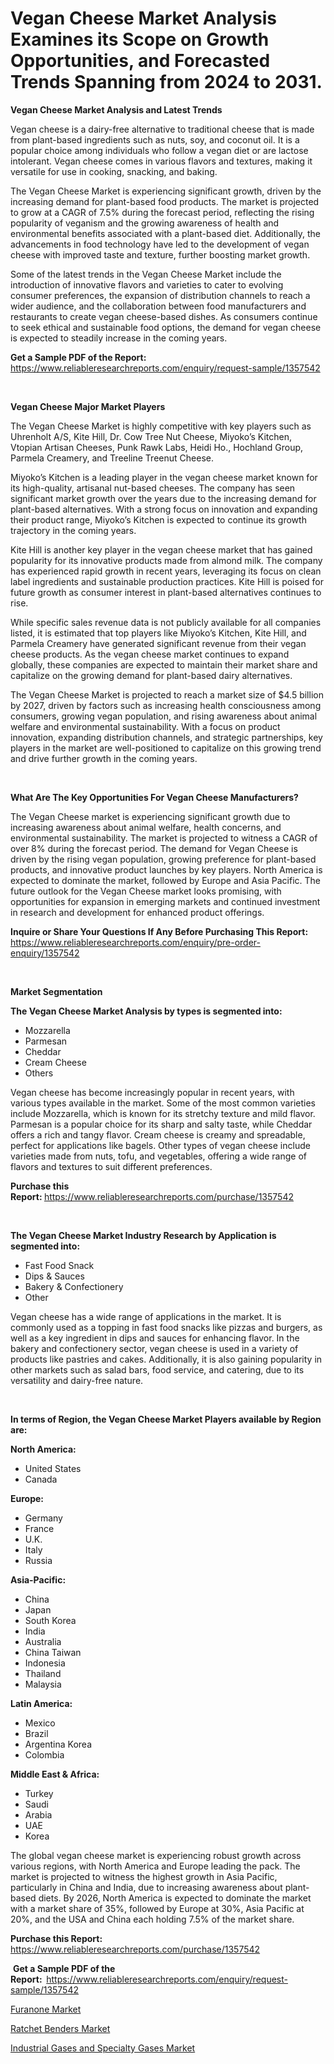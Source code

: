 <p><h1>Vegan Cheese Market Analysis Examines its Scope on Growth Opportunities, and Forecasted Trends Spanning from 2024 to 2031.</h1></p><p><strong>Vegan Cheese Market Analysis and Latest Trends</strong></p>
<p><p>Vegan cheese is a dairy-free alternative to traditional cheese that is made from plant-based ingredients such as nuts, soy, and coconut oil. It is a popular choice among individuals who follow a vegan diet or are lactose intolerant. Vegan cheese comes in various flavors and textures, making it versatile for use in cooking, snacking, and baking.</p><p>The Vegan Cheese Market is experiencing significant growth, driven by the increasing demand for plant-based food products. The market is projected to grow at a CAGR of 7.5% during the forecast period, reflecting the rising popularity of veganism and the growing awareness of health and environmental benefits associated with a plant-based diet. Additionally, the advancements in food technology have led to the development of vegan cheese with improved taste and texture, further boosting market growth.</p><p>Some of the latest trends in the Vegan Cheese Market include the introduction of innovative flavors and varieties to cater to evolving consumer preferences, the expansion of distribution channels to reach a wider audience, and the collaboration between food manufacturers and restaurants to create vegan cheese-based dishes. As consumers continue to seek ethical and sustainable food options, the demand for vegan cheese is expected to steadily increase in the coming years.</p></p>
<p><strong>Get a Sample PDF of the Report:&nbsp;</strong> <a href="https://www.reliableresearchreports.com/enquiry/request-sample/1357542">https://www.reliableresearchreports.com/enquiry/request-sample/1357542</a></p>
<p>&nbsp;</p>
<p><strong>Vegan Cheese Major Market Players</strong></p>
<p><p>The Vegan Cheese Market is highly competitive with key players such as Uhrenholt A/S, Kite Hill, Dr. Cow Tree Nut Cheese, Miyoko’s Kitchen, Vtopian Artisan Cheeses, Punk Rawk Labs, Heidi Ho., Hochland Group, Parmela Creamery, and Treeline Treenut Cheese. </p><p>Miyoko’s Kitchen is a leading player in the vegan cheese market known for its high-quality, artisanal nut-based cheeses. The company has seen significant market growth over the years due to the increasing demand for plant-based alternatives. With a strong focus on innovation and expanding their product range, Miyoko’s Kitchen is expected to continue its growth trajectory in the coming years.</p><p>Kite Hill is another key player in the vegan cheese market that has gained popularity for its innovative products made from almond milk. The company has experienced rapid growth in recent years, leveraging its focus on clean label ingredients and sustainable production practices. Kite Hill is poised for future growth as consumer interest in plant-based alternatives continues to rise.</p><p>While specific sales revenue data is not publicly available for all companies listed, it is estimated that top players like Miyoko’s Kitchen, Kite Hill, and Parmela Creamery have generated significant revenue from their vegan cheese products. As the vegan cheese market continues to expand globally, these companies are expected to maintain their market share and capitalize on the growing demand for plant-based dairy alternatives.</p><p>The Vegan Cheese Market is projected to reach a market size of $4.5 billion by 2027, driven by factors such as increasing health consciousness among consumers, growing vegan population, and rising awareness about animal welfare and environmental sustainability. With a focus on product innovation, expanding distribution channels, and strategic partnerships, key players in the market are well-positioned to capitalize on this growing trend and drive further growth in the coming years.</p></p>
<p>&nbsp;</p>
<p><strong>What Are The Key Opportunities For Vegan Cheese Manufacturers?</strong></p>
<p><p>The Vegan Cheese market is experiencing significant growth due to increasing awareness about animal welfare, health concerns, and environmental sustainability. The market is projected to witness a CAGR of over 8% during the forecast period. The demand for Vegan Cheese is driven by the rising vegan population, growing preference for plant-based products, and innovative product launches by key players. North America is expected to dominate the market, followed by Europe and Asia Pacific. The future outlook for the Vegan Cheese market looks promising, with opportunities for expansion in emerging markets and continued investment in research and development for enhanced product offerings.</p></p>
<p><strong>Inquire or Share Your Questions If Any Before Purchasing This Report:</strong> <a href="https://www.reliableresearchreports.com/enquiry/pre-order-enquiry/1357542">https://www.reliableresearchreports.com/enquiry/pre-order-enquiry/1357542</a></p>
<p>&nbsp;</p>
<p><strong>Market Segmentation</strong></p>
<p><strong>The Vegan Cheese Market Analysis by types is segmented into:</strong></p>
<p><ul><li>Mozzarella</li><li>Parmesan</li><li>Cheddar</li><li>Cream Cheese</li><li>Others</li></ul></p>
<p><p>Vegan cheese has become increasingly popular in recent years, with various types available in the market. Some of the most common varieties include Mozzarella, which is known for its stretchy texture and mild flavor. Parmesan is a popular choice for its sharp and salty taste, while Cheddar offers a rich and tangy flavor. Cream cheese is creamy and spreadable, perfect for applications like bagels. Other types of vegan cheese include varieties made from nuts, tofu, and vegetables, offering a wide range of flavors and textures to suit different preferences.</p></p>
<p><strong>Purchase this Report:&nbsp;</strong><a href="https://www.reliableresearchreports.com/purchase/1357542">https://www.reliableresearchreports.com/purchase/1357542</a></p>
<p>&nbsp;</p>
<p><strong>The Vegan Cheese Market Industry Research by Application is segmented into:</strong></p>
<p><ul><li>Fast Food Snack</li><li>Dips & Sauces</li><li>Bakery & Confectionery</li><li>Other</li></ul></p>
<p><p>Vegan cheese has a wide range of applications in the market. It is commonly used as a topping in fast food snacks like pizzas and burgers, as well as a key ingredient in dips and sauces for enhancing flavor. In the bakery and confectionery sector, vegan cheese is used in a variety of products like pastries and cakes. Additionally, it is also gaining popularity in other markets such as salad bars, food service, and catering, due to its versatility and dairy-free nature.</p></p>
<p>&nbsp;</p>
<p><strong>In terms of Region, the Vegan Cheese Market Players available by Region are:</strong></p>
<p>
    <p> <strong> North America: </strong>
        <ul>
            <li>United States</li>
            <li>Canada</li>
        </ul>
        </p> 
    <p> <strong> Europe: </strong>
        <ul>
            <li>Germany</li>
            <li>France</li>
            <li>U.K.</li>
            <li>Italy</li>
            <li>Russia</li>
        </ul>
        </p> 
    <p> <strong> Asia-Pacific: </strong>
        <ul>
            <li>China</li>
            <li>Japan</li>
            <li>South Korea</li>
            <li>India</li>
            <li>Australia</li>
            <li>China Taiwan</li>
            <li>Indonesia</li>
            <li>Thailand</li>
            <li>Malaysia</li>
        </ul>
        </p> 
    <p> <strong> Latin America: </strong>
        <ul>
            <li>Mexico</li>
            <li>Brazil</li>
            <li>Argentina Korea</li>
            <li>Colombia</li>
        </ul>
        </p> 
    <p> <strong> Middle East & Africa: </strong>
        <ul>
            <li>Turkey</li>
            <li>Saudi</li>
            <li>Arabia</li>
            <li>UAE</li>
            <li>Korea</li>
        </ul>
    </p>
    </p>
<p><p>The global vegan cheese market is experiencing robust growth across various regions, with North America and Europe leading the pack. The market is projected to witness the highest growth in Asia Pacific, particularly in China and India, due to increasing awareness about plant-based diets. By 2026, North America is expected to dominate the market with a market share of 35%, followed by Europe at 30%, Asia Pacific at 20%, and the USA and China each holding 7.5% of the market share.</p></p>
<p><strong>Purchase this Report: </strong><a href="https://www.reliableresearchreports.com/purchase/1357542">https://www.reliableresearchreports.com/purchase/1357542</a></p>
<p>&nbsp;<strong>Get a Sample PDF of the Report:&nbsp;&nbsp;</strong><a href="https://www.reliableresearchreports.com/enquiry/request-sample/1357542">https://www.reliableresearchreports.com/enquiry/request-sample/1357542</a></p>
<p><strong></strong></p>
<p><p><a href="https://www.linkedin.com/pulse/furanone-market-analysis-examines-its-scope-growth-opportunities-obmle?trackingId=BjjFiBrxYFWr1r%2Fk07x%2FKQ%3D%3D">Furanone Market</a></p><p><a href="https://www.linkedin.com/pulse/ratchet-benders-market-research-report-provides-critical-wlzie?trackingId=sYGXTKxx%2FVXLvqqk%2B4xywQ%3D%3D">Ratchet Benders Market</a></p><p><a href="https://www.linkedin.com/pulse/industrial-gases-specialty-market-size-growth-forecast-qit7e?trackingId=NWgjGGv4olNbIqs6azFJ7A%3D%3D">Industrial Gases and Specialty Gases Market</a></p></p>